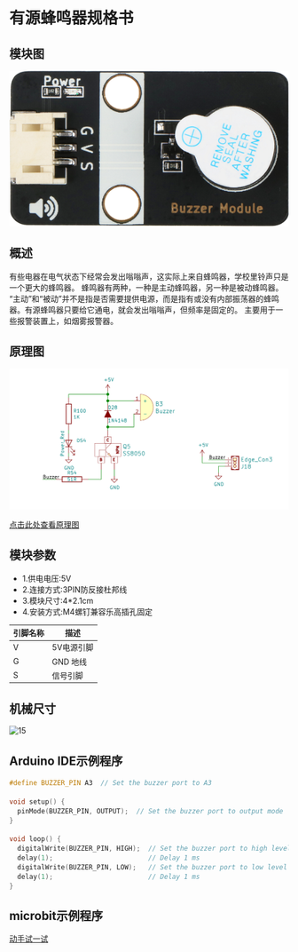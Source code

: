 # 有源蜂鸣器规格书

## 模块图

![Buzzer Module](picture/BuzzerModule.png)

## 概述

​        有些电器在电气状态下经常会发出嗡嗡声，这实际上来自蜂鸣器，学校里铃声只是一个更大的蜂鸣器。 蜂鸣器有两种，一种是主动蜂鸣器，另一种是被动蜂鸣器。 “主动”和“被动”并不是指是否需要提供电源，而是指有或没有内部振荡器的蜂鸣器。有源蜂鸣器只要给它通电，就会发出嗡嗡声，但频率是固定的。 主要用于一些报警装置上，如烟雾报警器。

## 原理图

![2](picture/2.png)

<a href="zh-cn/ph2.0_sensors/actuators/buzzerModule/有源蜂鸣器.pdf" target="_blank">点击此处查看原理图</a>

## 模块参数

* 1.供电电压:5V
* 2.连接方式:3PIN防反接杜邦线
* 3.模块尺寸:4*2.1cm
* 4.安装方式:M4螺钉兼容乐高插孔固定

| 引脚名称 | 描述       |
| -------- | ---------- |
| V        | 5V电源引脚 |
| G        | GND 地线   |
| S        | 信号引脚   |

## 机械尺寸

![15](picture/15.png)

## Arduino IDE示例程序

```c++
#define BUZZER_PIN A3  // Set the buzzer port to A3

void setup() {
  pinMode(BUZZER_PIN, OUTPUT);  // Set the buzzer port to output mode
}

void loop() {
  digitalWrite(BUZZER_PIN, HIGH);  // Set the buzzer port to high level
  delay(1);                        // Delay 1 ms
  digitalWrite(BUZZER_PIN, LOW);   // Set the buzzer port to low level
  delay(1);                        // Delay 1 ms
}
```

## microbit示例程序

<a href="https://makecode.microbit.org/_Fs1VH7MrtPAv" target="_blank">动手试一试</a>
